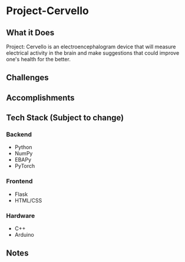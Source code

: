 # Project-Cervello

## What it Does
Project: Cervello is an electroencephalogram device that will measure electrical activity in the brain and make suggestions that could improve one's health for the better.

## Challenges

## Accomplishments

## Tech Stack (Subject to change)

### Backend
- Python
- NumPy
- EBAPy
- PyTorch

### Frontend
- Flask
- HTML/CSS

### Hardware
- C++
- Arduino

## Notes
